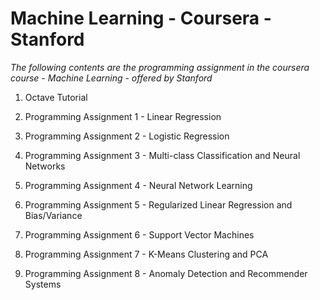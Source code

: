 # Machine Learning - Coursera - Stanford

*The following contents are the programming assignment in the coursera course - Machine Learning - offered by Stanford*

1. Octave Tutorial

2. Programming Assignment 1 - Linear Regression

3. Programming Assignment 2 - Logistic Regression

4. Programming Assignment 3 - Multi-class Classification and Neural Networks

5. Programming Assignment 4 - Neural Network Learning

6. Programming Assignment 5 - Regularized Linear Regression and Bias/Variance

7. Programming Assignment 6 - Support Vector Machines

8. Programming Assignment 7 - K-Means Clustering and PCA

9. Programming Assignment 8 - Anomaly Detection and Recommender Systems

